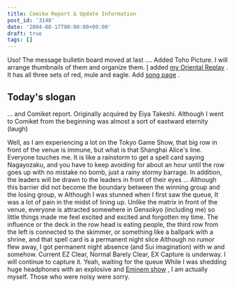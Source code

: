 ```yaml
---
title: Comike Report & Update Information
post_id: '3148'
date: '2004-08-17T00:00:00+09:00'
draft: true
tags: []
---
```


Uso! The message bulletin board moved at last .... Added Toho Picture. I will arrange thumbnails of them and organize them. [I](/th_replay) added [my Oriental Replay](/th_replay) . It has all three sets of red, mule and eagle. Add [song page](/category/products/musics) .

## Today's slogan

... and Comiket report. Originally acquired by Eiya Takeshi. Although I went to Comiket from the beginning was almost a sort of eastward eternity (laugh)

Well, as I am experiencing a lot on the Tokyo Game Show, that big row in front of the venue is immune, but what is that Shanghai Alice's line. Everyone touches me. It is like a rainstorm to get a spell card saying Nagayozaku, and you have to keep avoiding for about an hour until the row goes up with no mistake no bomb, just a rainy stormy barrage. In addition, the leaders will be drawn to the leaders in front of their eyes ... Although this barrier did not become the boundary between the winning group and the losing group, w Although I was stunned when I first saw the queue, It was a lot of pain in the midst of lining up. Unlike the matrix in front of the venue, everyone is attracted somewhere in Gensokyo (including me) so little things made me feel excited and excited and forgotten my time. The influence or the deck in the row head is eating people, the third row from the left is connected to the skimmer, or something like a ballpark with a shrine, and that spell card is a permanent night slice Although no rumor flew away, I got permanent night absence (and Sui imagination) with w and somehow. Current EZ Clear, Normal Barely Clear, EX Capture is underway. I will continue to capture it. Yeah, waiting for the queue While I was shedding huge headphones with an explosive and [Eminem show](http://www.amazon.co.jp/gp/product/B000FTW6YO/ref=as_li_ss_tl?ie=UTF8&camp=247&creative=7399&creativeASIN=B000FTW6YO&linkCode=as2&tag=danmaq-22) , I am actually myself. Those who were noisy were sorry.
